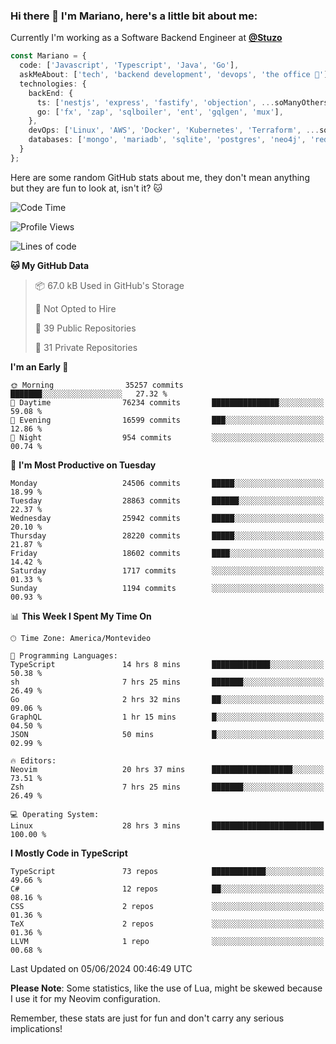 ### Hi there 👋 I'm Mariano, here's a little bit about me:

Currently I'm working as a Software Backend Engineer at [**@Stuzo**](https://www.stuzo.com/)

```ts
const Mariano = {
  code: ['Javascript', 'Typescript', 'Java', 'Go'],
  askMeAbout: ['tech', 'backend development', 'devops', 'the office 💼'],
  technologies: {
    backEnd: {
      ts: ['nestjs', 'express', 'fastify', 'objection', ...soManyOthersFrameworks],
      go: ['fx', 'zap', 'sqlboiler', 'ent', 'gqlgen', 'mux'],
    },
    devOps: ['Linux', 'AWS', 'Docker', 'Kubernetes', 'Terraform', ...soManyOthersTools],
    databases: ['mongo', 'mariadb', 'sqlite', 'postgres', 'neo4j', 'redis', ...],
  }
};
```

Here are some random GitHub stats about me, they don't mean anything but they are fun to look at, isn't it? 🐱

<!--START_SECTION:waka-->
![Code Time](http://img.shields.io/badge/Code%20Time-2%2C056%20hrs%2029%20mins-blue)

![Profile Views](http://img.shields.io/badge/Profile%20Views-3-blue)

![Lines of code](https://img.shields.io/badge/From%20Hello%20World%20I%27ve%20Written-21.8%20million%20lines%20of%20code-blue)

**🐱 My GitHub Data** 

> 📦 67.0 kB Used in GitHub's Storage 
 > 
> 🚫 Not Opted to Hire
 > 
> 📜 39 Public Repositories 
 > 
> 🔑 31 Private Repositories 
 > 
**I'm an Early 🐤** 

```text
🌞 Morning                35257 commits       ███████░░░░░░░░░░░░░░░░░░   27.32 % 
🌆 Daytime                76234 commits       ███████████████░░░░░░░░░░   59.08 % 
🌃 Evening                16599 commits       ███░░░░░░░░░░░░░░░░░░░░░░   12.86 % 
🌙 Night                  954 commits         ░░░░░░░░░░░░░░░░░░░░░░░░░   00.74 % 
```
📅 **I'm Most Productive on Tuesday** 

```text
Monday                   24506 commits       █████░░░░░░░░░░░░░░░░░░░░   18.99 % 
Tuesday                  28863 commits       ██████░░░░░░░░░░░░░░░░░░░   22.37 % 
Wednesday                25942 commits       █████░░░░░░░░░░░░░░░░░░░░   20.10 % 
Thursday                 28220 commits       █████░░░░░░░░░░░░░░░░░░░░   21.87 % 
Friday                   18602 commits       ████░░░░░░░░░░░░░░░░░░░░░   14.42 % 
Saturday                 1717 commits        ░░░░░░░░░░░░░░░░░░░░░░░░░   01.33 % 
Sunday                   1194 commits        ░░░░░░░░░░░░░░░░░░░░░░░░░   00.93 % 
```


📊 **This Week I Spent My Time On** 

```text
🕑︎ Time Zone: America/Montevideo

💬 Programming Languages: 
TypeScript               14 hrs 8 mins       █████████████░░░░░░░░░░░░   50.38 % 
sh                       7 hrs 25 mins       ███████░░░░░░░░░░░░░░░░░░   26.49 % 
Go                       2 hrs 32 mins       ██░░░░░░░░░░░░░░░░░░░░░░░   09.06 % 
GraphQL                  1 hr 15 mins        █░░░░░░░░░░░░░░░░░░░░░░░░   04.50 % 
JSON                     50 mins             █░░░░░░░░░░░░░░░░░░░░░░░░   02.99 % 

🔥 Editors: 
Neovim                   20 hrs 37 mins      ██████████████████░░░░░░░   73.51 % 
Zsh                      7 hrs 25 mins       ███████░░░░░░░░░░░░░░░░░░   26.49 % 

💻 Operating System: 
Linux                    28 hrs 3 mins       █████████████████████████   100.00 % 
```

**I Mostly Code in TypeScript** 

```text
TypeScript               73 repos            ████████████░░░░░░░░░░░░░   49.66 % 
C#                       12 repos            ██░░░░░░░░░░░░░░░░░░░░░░░   08.16 % 
CSS                      2 repos             ░░░░░░░░░░░░░░░░░░░░░░░░░   01.36 % 
TeX                      2 repos             ░░░░░░░░░░░░░░░░░░░░░░░░░   01.36 % 
LLVM                     1 repo              ░░░░░░░░░░░░░░░░░░░░░░░░░   00.68 % 
```




 Last Updated on 05/06/2024 00:46:49 UTC
<!--END_SECTION:waka-->

**Please Note**: Some statistics, like the use of Lua, might be skewed because I use it for my Neovim configuration.

Remember, these stats are just for fun and don't carry any serious implications!
